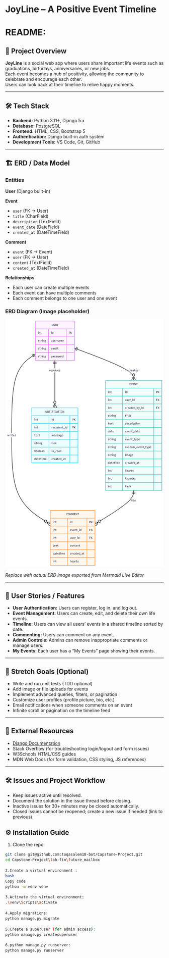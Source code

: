 # JoyLine – A Positive Event Timeline
# README:
## 📖 Project Overview
**JoyLine** is a social web app where users share important life events such as graduations, birthdays, anniversaries, or new jobs.  
Each event becomes a hub of positivity, allowing the community to celebrate and encourage each other.  
Users can look back at their timeline to relive happy moments.

---

## 🛠️ Tech Stack
- **Backend:** Python 3.11+, Django 5.x  
- **Database:** PostgreSQL  
- **Frontend:** HTML, CSS, Bootstrap 5  
- **Authentication:** Django built-in auth system  
- **Development Tools:** VS Code, Git, GitHub  

---

## 🏗️ ERD / Data Model

### Entities

**User** (Django built-in)  

**Event**
- `user` (FK → User)  
- `title` (CharField)  
- `description` (TextField)  
- `event_date` (DateField)  
- `created_at` (DateTimeField)  

**Comment**
- `event` (FK → Event)  
- `user` (FK → User)  
- `content` (TextField)  
- `created_at` (DateTimeField)  

**Relationships**
- Each user can create multiple events  
- Each event can have multiple comments  
- Each comment belongs to one user and one event  

### ERD Diagram (Image placeholder)
![ERD Diagram](images/pic.png)

*Replace with actual ERD image exported from Mermaid Live Editor*

---


## 🧩 User Stories / Features

- **User Authentication:** Users can register, log in, and log out.  
- **Event Management:** Users can create, edit, and delete their own life events.  
- **Timeline:** Users can view all users’ events in a shared timeline sorted by date.  
- **Commenting:** Users can comment on any event.  
- **Admin Controls:** Admins can remove inappropriate comments or manage users.  
- **My Events:** Each user has a “My Events” page showing their events.

---

## 🌟 Stretch Goals (Optional)

- Write and run unit tests (TDD optional)  
- Add image or file uploads for events  
- Implement advanced queries, filters, or pagination  
- Customize user profiles (profile picture, bio, etc.)  
- Email notifications when someone comments on an event  
- Infinite scroll or pagination on the timeline feed

---

## 🔗 External Resources

- [Django Documentation](https://docs.djangoproject.com/)  
- Stack Overflow (for troubleshooting login/logout and form issues)  
- W3Schools HTML/CSS guides  
- MDN Web Docs (for form validation, CSS styling, JS references)

---

## 🛠️ Issues and Project Workflow

- Keep issues active until resolved.  
- Document the solution in the issue thread before closing.  
- Inactive issues for 30+ minutes may be closed automatically.  
- Closed issues cannot be reopened; create a new issue if needed (link to previous).

## ⚙️ Installation Guide
1. Clone the repo:  
```bash
git clone git@github.com:toqasalem18-bot/Capstone-Project.git
cd Capstone-Project\lab-fin\future_mailbox

2.Create a virtual environment :
bash
Copy code
python -m venv venv

3.Activate the virtual environment:
.\venv\Scripts\activate

4.Apply migrations:
python manage.py migrate

5.Create a superuser (for admin access):
python manage.py createsuperuser

6.python manage.py runserver:
python manage.py runserver



